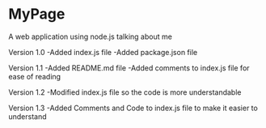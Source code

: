 # MyPage
A web application using node.js talking about me

Version 1.0
-Added index.js file
-Added package.json file

Version 1.1
-Added README.md file
-Added comments to index.js file for ease of reading

Version 1.2
-Modified index.js file so the code is more understandable

Version 1.3
-Added Comments and Code to index.js file to make it easier to understand